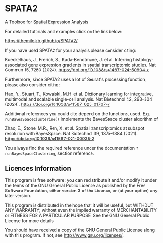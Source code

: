 # SPATA2

A Toolbox for Spatial Expression Analysis

For detailed tutorials and examples click on the link below:

https://themilolab.github.io/SPATA2/

If you have used SPATA2 for your analysis please consider citing: 

Kueckelhaus, J., Frerich, S., Kada-Benotmane, J. et al. Inferring histology-associated gene expression gradients in spatial transcriptomic studies. Nat Commun 15, 7280 (2024). https://doi.org/10.1038/s41467-024-50904-x

Furthermore, since SPATA2 uses a lot of Seurat's processing function, please also consider citing: 

Hao, Y., Stuart, T., Kowalski, M.H. et al. Dictionary learning for integrative, multimodal and scalable single-cell analysis. Nat Biotechnol 42, 293–304 (2024). https://doi.org/10.1038/s41587-023-01767-y

Additional references you could cite depend on the functions, used. E.g. `runBayesSpaceClustering()` implements the 
BayesSpace cluster algorithm of 

Zhao, E., Stone, M.R., Ren, X. et al. Spatial transcriptomics at subspot resolution with BayesSpace. Nat Biotechnol 39, 1375–1384 (2021). https://doi.org/10.1038/s41587-021-00935-2

You always find the required reference under the documentation `?runBayesSpaceClustering`, section reference.

## Licences Information
This program is free software: you can redistribute it and/or modify
it under the terms of the GNU General Public License as published by
the Free Software Foundation, either version 3 of the License, or
(at your option) any later version.

This program is distributed in the hope that it will be useful,
but WITHOUT ANY WARRANTY; without even the implied warranty of
MERCHANTABILITY or FITNESS FOR A PARTICULAR PURPOSE.  See the
GNU General Public License for more details.

You should have received a copy of the GNU General Public License
along with this program.  If not, see <http://www.gnu.org/licenses/>.


